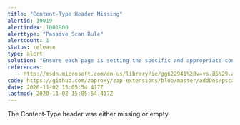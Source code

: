 ```yaml
---
title: "Content-Type Header Missing"
alertid: 10019
alertindex: 1001900
alerttype: "Passive Scan Rule"
alertcount: 1
status: release
type: alert
solution: "Ensure each page is setting the specific and appropriate content-type value for the content being delivered."
references:
   - http://msdn.microsoft.com/en-us/library/ie/gg622941%28v=vs.85%29.aspx
code: https://github.com/zaproxy/zap-extensions/blob/master/addOns/pscanrules/src/main/java/org/zaproxy/zap/extension/pscanrules/ContentTypeMissingScanRule.java
date: 2020-11-02 15:05:54.417Z
lastmod: 2020-11-02 15:05:54.417Z
---
```

The Content-Type header was either missing or empty.
